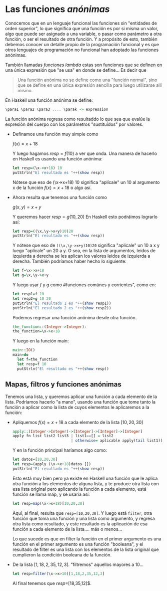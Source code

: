 # Las funciones *anónimas*
Conocemos que en un lenguaje funcional las funciones sin "entidades de orden superior", lo que significa que una función es por si misma un valor, algo que puede ser asignado a una variable, o pasar como parámetro a otra función, o ser el resultado de otra función. Y a propósito de esto, también debemos conocer un detalle propio de la programación funcional y es que otros lenguajes de programación no funcional han adoptado las funciones anónimas.

También llamadas *funciones lambda* estas son funciones que se definen en una única expresión que "se usa" en donde se define... Es decir que
> Una función anónima no se define como una "función normal", sino que se define en una única expresión sencilla para luego utilizarse allí mismo.

En Haskell una función anónima se define:

```hs
\para1 \para2 \para3 .... \parak -> expression
```
La función anónima regresa como resultaddo lo que sea que evalúe la expresión del cuerpo con los parámetros "sustituídos" por valores.
- Definamos una función muy simple como
  
  $f(x)=x+18$

  Y luego hagamos $resp=f(10)$ a ver que onda. Una manera de hacerlo en Haskell es usando una función anónima:
  ```hs
  let resp=(\x->x+18) 10
  putStrln("El resultado es "++(show resp))
  ```
  Nótese que eso de (\x->x+18) 10 significa "aplícale" un 10 al argumento x de la función $f(x)=x+18$ o algo así.

- Ahora resulta que tenemos una función como
  
  $g(x,y)=x+y$

  Y queremos hacer $resp=g(10,20)$ En Haskell esto podráimos lograrlo así:
  ```hs
  let resp=((\x,\y->x+y)10)20
  putStrln("El resultado es "++(show resp))
  ```

  Y nótese que eso de `((\x,\y->x+y)10)20` significa "aplicale" un 10 a x y luego "aplícale" un 20 a y. O sea, en la lista de argumentos, leídos de izquierda a derecha se les aplican los valores leídos de izquierda a derecha.
  También podríamos haber hecho lo siguiente:
  ```hs
  let f=\x->x+18
  let g=\x,\y->x+y
  ```
  Y luego usar $f$ y $g$ como #funciones comúnes y corrientes", como en:
  ```hs
  let resp1=f 10
  let resp2=g 10 20
  putStrln("El resultado 1 es "++(show resp1))
  putStrln("El resultado 2 es "++(show resp2))
  ```
  
  Podemos regresar una función anónima desde otra función.

  ```hs
  the_function::(Integer->Integer):
  the_function=\x->x+18
  ```

  Y luego en la función main:
  ```hs
  main::IO()
  main=do
    let f=the_function
    let resp=f 10
    putStrln("El resultado es "++(show resp))
  ```

## Mapas, filtros y funciones anónimas
Tenemos una lista, y queremos aplicar una función a cada elemento de la lista. Podríamos hacerlo "a mano", usando una función que tome tanto la función a aplicar como la lista de cuyos elementos le aplicaremos a la función:
- Apliquemos $f(x)=x+18$ a cada elemento de la lista $[10,20,30]$
  ```hs
  apply::(Integer->Integer)->[Integer]->[Integer]->[Integer]
  apply fn list list2 list3 | list1==[] = list2
                            | otherwise= aplicable apply(tail list1)([fn(head list)]++list2)
  ```

  Y en la función principal haríamos algo como:
  ```hs
  let datos=[10,20,30]
  let resp=(apply (\x->x+18)datos [])
  putStrln("El resultado es "++(show resp))
  ```

  Esto está muy bien pero ya existe en Haskell una función que le aplica otra función a los elementos de alguna lista, y te produce otra lista con esa lista original pero aplicando la función a cada elemento, está función se llama map, y se usaría así:
  ```hs
  let resp=map(\x->x+18)[10,20,30]
  ```
  Aquí, al final, resulta que `resp=[10,20,30]`. Y luego está `filter`, otra función que toma una función y una lista como argumento, y regresa otra lista como resultado, y este resultado es la aplicación de esa función a cada elemento de la lista.... más o menos...

  Lo que sucede es que en filter la función en el primer argumento es una función en el primer argumento es una función "booleana", y el resultado de filter es una lista con los elementos de la lista original que cumplieron la condición booleana de la función.

- De la lista $[1,18,2,35,12,3]$. "filtremos" aquellos mayores a 10...
  ```hs
  let resp=filter(\x->x>10)[1,18,2,35,12,3]
  ```
  Al final tenemos que $resp=$[18,35,12]$.